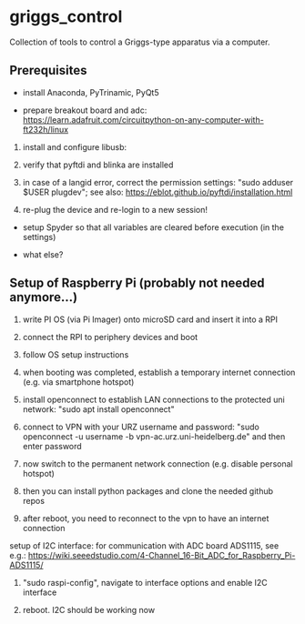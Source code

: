 # griggs_control
Collection of tools to control a Griggs-type apparatus via a computer.

## Prerequisites

- install Anaconda, PyTrinamic, PyQt5

- prepare breakout board and adc: https://learn.adafruit.com/circuitpython-on-any-computer-with-ft232h/linux

1. install and configure libusb: 

2. verify that pyftdi and blinka are installed

3. in case of a langid error, correct the permission settings: "sudo adduser $USER plugdev"; see also: https://eblot.github.io/pyftdi/installation.html

4. re-plug the device and re-login to a new session!

- setup Spyder so that all variables are cleared before execution (in the settings)

- what else?


## Setup of Raspberry Pi (probably not needed anymore...)

1. write PI OS (via Pi Imager) onto microSD card and insert it into a RPI

2. connect the RPI to periphery devices and boot

3. follow OS setup instructions

4. when booting was completed, establish a temporary internet connection (e.g. via smartphone hotspot)

5. install openconnect to establish LAN connections to the protected uni network: "sudo apt install openconnect"

6. connect to VPN with your URZ username and password: "sudo openconnect -u username -b vpn-ac.urz.uni-heidelberg.de" and then enter password

7. now switch to the permanent network connection (e.g. disable personal hotspot)

8. then you can install python packages and clone the needed github repos

9. after reboot, you need to reconnect to the vpn to have an internet connection

setup of I2C interface:
for communication with ADC board ADS1115, see e.g.:
https://wiki.seeedstudio.com/4-Channel_16-Bit_ADC_for_Raspberry_Pi-ADS1115/

1. "sudo raspi-config", navigate to interface options and enable I2C interface

2. reboot. I2C should be working now

